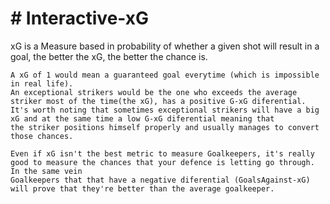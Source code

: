 <!DOCTYPE html>
<html lang="en">
<head>
	<meta charset="UTF-8">
</head>
<body>
	<h1># Interactive-xG</h1>
	xG is a Measure based in probability of whether a given shot will result in a goal, the better the xG, the better the chance is.

 	A xG of 1 would mean a guaranteed goal everytime (which is impossible in real life).
  	An exceptional strikers would be the one who exceeds the average striker most of the time(the xG), has a positive G-xG diferential.
  	It's worth noting that sometimes exceptional strikers will have a big xG and at the same time a low G-xG diferential meaning that
  	the striker positions himself properly and usually manages to convert those chances.

  	Even if xG isn't the best metric to measure Goalkeepers, it's really good to measure the chances that your defence is letting go through. In the same vein
  	Goalkeepers that that have a negative diferential (GoalsAgainst-xG) will prove that they're better than the average goalkeeper.

</body>
</html>
